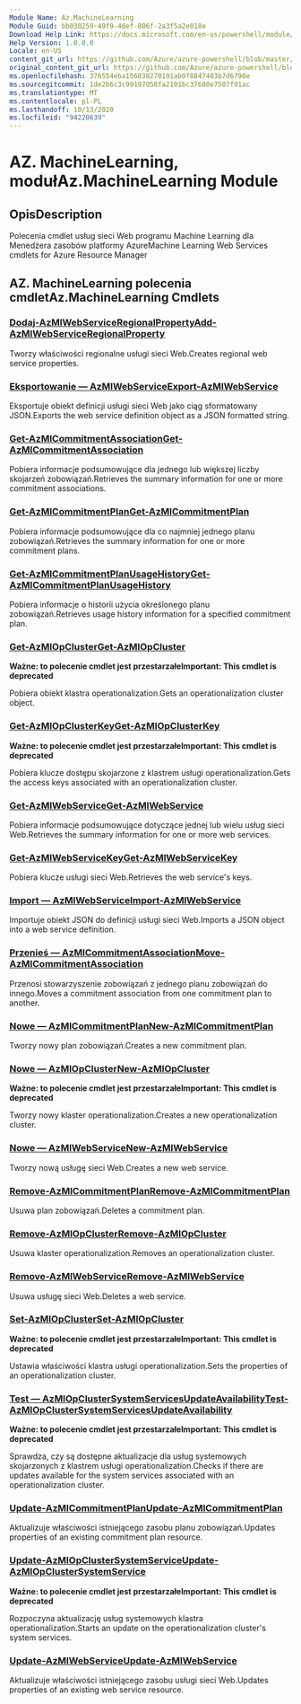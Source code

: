```yaml
---
Module Name: Az.MachineLearning
Module Guid: bb030259-49f9-46ef-806f-2a3f5a2e018e
Download Help Link: https://docs.microsoft.com/en-us/powershell/module/az.machinelearning
Help Version: 1.0.0.0
Locale: en-US
content_git_url: https://github.com/Azure/azure-powershell/blob/master/src/MachineLearning/MachineLearning/help/Az.MachineLearning.md
original_content_git_url: https://github.com/Azure/azure-powershell/blob/master/src/MachineLearning/MachineLearning/help/Az.MachineLearning.md
ms.openlocfilehash: 376554eba156838270191ab9f8847403b7d6798e
ms.sourcegitcommit: 1de2b6c3c99197958fa2101bc37680e7507f91ac
ms.translationtype: MT
ms.contentlocale: pl-PL
ms.lasthandoff: 10/13/2020
ms.locfileid: "94220639"
---
```

# <span data-ttu-id="7e6ac-101">AZ. MachineLearning, moduł</span><span class="sxs-lookup"><span data-stu-id="7e6ac-101">Az.MachineLearning Module</span></span>
## <span data-ttu-id="7e6ac-102">Opis</span><span class="sxs-lookup"><span data-stu-id="7e6ac-102">Description</span></span>
<span data-ttu-id="7e6ac-103">Polecenia cmdlet usług sieci Web programu Machine Learning dla Menedżera zasobów platformy Azure</span><span class="sxs-lookup"><span data-stu-id="7e6ac-103">Machine Learning Web Services cmdlets for Azure Resource Manager</span></span>

## <span data-ttu-id="7e6ac-104">AZ. MachineLearning polecenia cmdlet</span><span class="sxs-lookup"><span data-stu-id="7e6ac-104">Az.MachineLearning Cmdlets</span></span>
### [<span data-ttu-id="7e6ac-105">Dodaj-AzMlWebServiceRegionalProperty</span><span class="sxs-lookup"><span data-stu-id="7e6ac-105">Add-AzMlWebServiceRegionalProperty</span></span>](Add-AzMlWebServiceRegionalProperty.md)
<span data-ttu-id="7e6ac-106">Tworzy właściwości regionalne usługi sieci Web.</span><span class="sxs-lookup"><span data-stu-id="7e6ac-106">Creates regional web service properties.</span></span>

### [<span data-ttu-id="7e6ac-107">Eksportowanie — AzMlWebService</span><span class="sxs-lookup"><span data-stu-id="7e6ac-107">Export-AzMlWebService</span></span>](Export-AzMlWebService.md)
<span data-ttu-id="7e6ac-108">Eksportuje obiekt definicji usługi sieci Web jako ciąg sformatowany JSON.</span><span class="sxs-lookup"><span data-stu-id="7e6ac-108">Exports the web service definition object as a JSON formatted string.</span></span>

### [<span data-ttu-id="7e6ac-109">Get-AzMlCommitmentAssociation</span><span class="sxs-lookup"><span data-stu-id="7e6ac-109">Get-AzMlCommitmentAssociation</span></span>](Get-AzMlCommitmentAssociation.md)
<span data-ttu-id="7e6ac-110">Pobiera informacje podsumowujące dla jednego lub większej liczby skojarzeń zobowiązań.</span><span class="sxs-lookup"><span data-stu-id="7e6ac-110">Retrieves the summary information for one or more commitment associations.</span></span>

### [<span data-ttu-id="7e6ac-111">Get-AzMlCommitmentPlan</span><span class="sxs-lookup"><span data-stu-id="7e6ac-111">Get-AzMlCommitmentPlan</span></span>](Get-AzMlCommitmentPlan.md)
<span data-ttu-id="7e6ac-112">Pobiera informacje podsumowujące dla co najmniej jednego planu zobowiązań.</span><span class="sxs-lookup"><span data-stu-id="7e6ac-112">Retrieves the summary information for one or more commitment plans.</span></span>

### [<span data-ttu-id="7e6ac-113">Get-AzMlCommitmentPlanUsageHistory</span><span class="sxs-lookup"><span data-stu-id="7e6ac-113">Get-AzMlCommitmentPlanUsageHistory</span></span>](Get-AzMlCommitmentPlanUsageHistory.md)
<span data-ttu-id="7e6ac-114">Pobiera informacje o historii użycia określonego planu zobowiązań.</span><span class="sxs-lookup"><span data-stu-id="7e6ac-114">Retrieves usage history information for a specified commitment plan.</span></span>

### [<span data-ttu-id="7e6ac-115">Get-AzMlOpCluster</span><span class="sxs-lookup"><span data-stu-id="7e6ac-115">Get-AzMlOpCluster</span></span>](Get-AzMlOpCluster.md)
<span data-ttu-id="7e6ac-116">**Ważne: to polecenie cmdlet jest przestarzałe**</span><span class="sxs-lookup"><span data-stu-id="7e6ac-116">**Important: This cmdlet is deprecated**</span></span>

<span data-ttu-id="7e6ac-117">Pobiera obiekt klastra operationalization.</span><span class="sxs-lookup"><span data-stu-id="7e6ac-117">Gets an operationalization cluster object.</span></span>

### [<span data-ttu-id="7e6ac-118">Get-AzMlOpClusterKey</span><span class="sxs-lookup"><span data-stu-id="7e6ac-118">Get-AzMlOpClusterKey</span></span>](Get-AzMlOpClusterKey.md)
<span data-ttu-id="7e6ac-119">**Ważne: to polecenie cmdlet jest przestarzałe**</span><span class="sxs-lookup"><span data-stu-id="7e6ac-119">**Important: This cmdlet is deprecated**</span></span>

<span data-ttu-id="7e6ac-120">Pobiera klucze dostępu skojarzone z klastrem usługi operationalization.</span><span class="sxs-lookup"><span data-stu-id="7e6ac-120">Gets the access keys associated with an operationalization cluster.</span></span>

### [<span data-ttu-id="7e6ac-121">Get-AzMlWebService</span><span class="sxs-lookup"><span data-stu-id="7e6ac-121">Get-AzMlWebService</span></span>](Get-AzMlWebService.md)
<span data-ttu-id="7e6ac-122">Pobiera informacje podsumowujące dotyczące jednej lub wielu usług sieci Web.</span><span class="sxs-lookup"><span data-stu-id="7e6ac-122">Retrieves the summary information for one or more web services.</span></span>

### [<span data-ttu-id="7e6ac-123">Get-AzMlWebServiceKey</span><span class="sxs-lookup"><span data-stu-id="7e6ac-123">Get-AzMlWebServiceKey</span></span>](Get-AzMlWebServiceKey.md)
<span data-ttu-id="7e6ac-124">Pobiera klucze usługi sieci Web.</span><span class="sxs-lookup"><span data-stu-id="7e6ac-124">Retrieves the web service's keys.</span></span>

### [<span data-ttu-id="7e6ac-125">Import — AzMlWebService</span><span class="sxs-lookup"><span data-stu-id="7e6ac-125">Import-AzMlWebService</span></span>](Import-AzMlWebService.md)
<span data-ttu-id="7e6ac-126">Importuje obiekt JSON do definicji usługi sieci Web.</span><span class="sxs-lookup"><span data-stu-id="7e6ac-126">Imports a JSON object into a web service definition.</span></span>

### [<span data-ttu-id="7e6ac-127">Przenieś — AzMlCommitmentAssociation</span><span class="sxs-lookup"><span data-stu-id="7e6ac-127">Move-AzMlCommitmentAssociation</span></span>](Move-AzMlCommitmentAssociation.md)
<span data-ttu-id="7e6ac-128">Przenosi stowarzyszenie zobowiązań z jednego planu zobowiązań do innego.</span><span class="sxs-lookup"><span data-stu-id="7e6ac-128">Moves a commitment association from one commitment plan to another.</span></span>

### [<span data-ttu-id="7e6ac-129">Nowe — AzMlCommitmentPlan</span><span class="sxs-lookup"><span data-stu-id="7e6ac-129">New-AzMlCommitmentPlan</span></span>](New-AzMlCommitmentPlan.md)
<span data-ttu-id="7e6ac-130">Tworzy nowy plan zobowiązań.</span><span class="sxs-lookup"><span data-stu-id="7e6ac-130">Creates a new commitment plan.</span></span>

### [<span data-ttu-id="7e6ac-131">Nowe — AzMlOpCluster</span><span class="sxs-lookup"><span data-stu-id="7e6ac-131">New-AzMlOpCluster</span></span>](New-AzMlOpCluster.md)
<span data-ttu-id="7e6ac-132">**Ważne: to polecenie cmdlet jest przestarzałe**</span><span class="sxs-lookup"><span data-stu-id="7e6ac-132">**Important: This cmdlet is deprecated**</span></span>

<span data-ttu-id="7e6ac-133">Tworzy nowy klaster operationalization.</span><span class="sxs-lookup"><span data-stu-id="7e6ac-133">Creates a new operationalization cluster.</span></span>

### [<span data-ttu-id="7e6ac-134">Nowe — AzMlWebService</span><span class="sxs-lookup"><span data-stu-id="7e6ac-134">New-AzMlWebService</span></span>](New-AzMlWebService.md)
<span data-ttu-id="7e6ac-135">Tworzy nową usługę sieci Web.</span><span class="sxs-lookup"><span data-stu-id="7e6ac-135">Creates a new web service.</span></span>

### [<span data-ttu-id="7e6ac-136">Remove-AzMlCommitmentPlan</span><span class="sxs-lookup"><span data-stu-id="7e6ac-136">Remove-AzMlCommitmentPlan</span></span>](Remove-AzMlCommitmentPlan.md)
<span data-ttu-id="7e6ac-137">Usuwa plan zobowiązań.</span><span class="sxs-lookup"><span data-stu-id="7e6ac-137">Deletes a commitment plan.</span></span>

### [<span data-ttu-id="7e6ac-138">Remove-AzMlOpCluster</span><span class="sxs-lookup"><span data-stu-id="7e6ac-138">Remove-AzMlOpCluster</span></span>](Remove-AzMlOpCluster.md)
<span data-ttu-id="7e6ac-139">Usuwa klaster operationalization.</span><span class="sxs-lookup"><span data-stu-id="7e6ac-139">Removes an operationalization cluster.</span></span>

### [<span data-ttu-id="7e6ac-140">Remove-AzMlWebService</span><span class="sxs-lookup"><span data-stu-id="7e6ac-140">Remove-AzMlWebService</span></span>](Remove-AzMlWebService.md)
<span data-ttu-id="7e6ac-141">Usuwa usługę sieci Web.</span><span class="sxs-lookup"><span data-stu-id="7e6ac-141">Deletes a web service.</span></span>

### [<span data-ttu-id="7e6ac-142">Set-AzMlOpCluster</span><span class="sxs-lookup"><span data-stu-id="7e6ac-142">Set-AzMlOpCluster</span></span>](Set-AzMlOpCluster.md)
<span data-ttu-id="7e6ac-143">**Ważne: to polecenie cmdlet jest przestarzałe**</span><span class="sxs-lookup"><span data-stu-id="7e6ac-143">**Important: This cmdlet is deprecated**</span></span>

<span data-ttu-id="7e6ac-144">Ustawia właściwości klastra usługi operationalization.</span><span class="sxs-lookup"><span data-stu-id="7e6ac-144">Sets the properties of an operationalization cluster.</span></span>

### [<span data-ttu-id="7e6ac-145">Test — AzMlOpClusterSystemServicesUpdateAvailability</span><span class="sxs-lookup"><span data-stu-id="7e6ac-145">Test-AzMlOpClusterSystemServicesUpdateAvailability</span></span>](Test-AzMlOpClusterSystemServicesUpdateAvailability.md)
<span data-ttu-id="7e6ac-146">**Ważne: to polecenie cmdlet jest przestarzałe**</span><span class="sxs-lookup"><span data-stu-id="7e6ac-146">**Important: This cmdlet is deprecated**</span></span>

<span data-ttu-id="7e6ac-147">Sprawdza, czy są dostępne aktualizacje dla usług systemowych skojarzonych z klastrem usługi operationalization.</span><span class="sxs-lookup"><span data-stu-id="7e6ac-147">Checks if there are updates available for the system services associated with an operationalization cluster.</span></span>

### [<span data-ttu-id="7e6ac-148">Update-AzMlCommitmentPlan</span><span class="sxs-lookup"><span data-stu-id="7e6ac-148">Update-AzMlCommitmentPlan</span></span>](Update-AzMlCommitmentPlan.md)
<span data-ttu-id="7e6ac-149">Aktualizuje właściwości istniejącego zasobu planu zobowiązań.</span><span class="sxs-lookup"><span data-stu-id="7e6ac-149">Updates properties of an existing commitment plan resource.</span></span>

### [<span data-ttu-id="7e6ac-150">Update-AzMlOpClusterSystemService</span><span class="sxs-lookup"><span data-stu-id="7e6ac-150">Update-AzMlOpClusterSystemService</span></span>](Update-AzMlOpClusterSystemService.md)
<span data-ttu-id="7e6ac-151">**Ważne: to polecenie cmdlet jest przestarzałe**</span><span class="sxs-lookup"><span data-stu-id="7e6ac-151">**Important: This cmdlet is deprecated**</span></span>

<span data-ttu-id="7e6ac-152">Rozpoczyna aktualizację usług systemowych klastra operationalization.</span><span class="sxs-lookup"><span data-stu-id="7e6ac-152">Starts an update on the operationalization cluster's system services.</span></span>

### [<span data-ttu-id="7e6ac-153">Update-AzMlWebService</span><span class="sxs-lookup"><span data-stu-id="7e6ac-153">Update-AzMlWebService</span></span>](Update-AzMlWebService.md)
<span data-ttu-id="7e6ac-154">Aktualizuje właściwości istniejącego zasobu usługi sieci Web.</span><span class="sxs-lookup"><span data-stu-id="7e6ac-154">Updates properties of an existing web service resource.</span></span>

